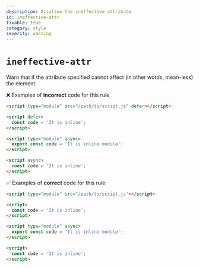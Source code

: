 ```yaml
---
description: Disallow the ineffective attribute
id: ineffective-attr
fixable: true
category: style
severity: warning
---
```


# `ineffective-attr`

Warn that if the attribute specified cannot affect (in other words, mean-less) the element.

❌ Examples of **incorrect** code for this rule

```html
<script type="module" src="/path/to/script.js" defer></script>

<script defer>
  const code = 'It is inline';
</script>

<script type="module" async>
  export const code = 'It is inline module';
</script>

<script async>
  const code = 'It is inline';
</script>
```

✅ Examples of **correct** code for this rule

```html
<script type="module" src="/path/to/script.js"></script>

<script>
  const code = 'It is inline';
</script>

<script type="module" async>
  export const code = 'It is inline module';
</script>

<script>
  const code = 'It is inline';
</script>
```
